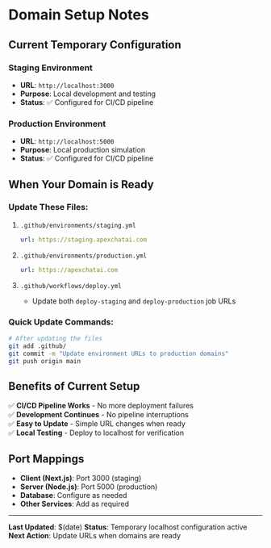 # Domain Setup Notes

## Current Temporary Configuration

### Staging Environment
- **URL**: `http://localhost:3000`
- **Purpose**: Local development and testing
- **Status**: ✅ Configured for CI/CD pipeline

### Production Environment  
- **URL**: `http://localhost:5000`
- **Purpose**: Local production simulation
- **Status**: ✅ Configured for CI/CD pipeline

## When Your Domain is Ready

### Update These Files:
1. `.github/environments/staging.yml`
   ```yaml
   url: https://staging.apexchatai.com
   ```

2. `.github/environments/production.yml`
   ```yaml
   url: https://apexchatai.com
   ```

3. `.github/workflows/deploy.yml`
   - Update both `deploy-staging` and `deploy-production` job URLs

### Quick Update Commands:
```bash
# After updating the files
git add .github/
git commit -m "Update environment URLs to production domains"
git push origin main
```

## Benefits of Current Setup

✅ **CI/CD Pipeline Works** - No more deployment failures  
✅ **Development Continues** - No pipeline interruptions  
✅ **Easy to Update** - Simple URL changes when ready  
✅ **Local Testing** - Deploy to localhost for verification  

## Port Mappings

- **Client (Next.js)**: Port 3000 (staging)
- **Server (Node.js)**: Port 5000 (production)
- **Database**: Configure as needed
- **Other Services**: Add as required

---

**Last Updated**: $(date)
**Status**: Temporary localhost configuration active
**Next Action**: Update URLs when domains are ready
